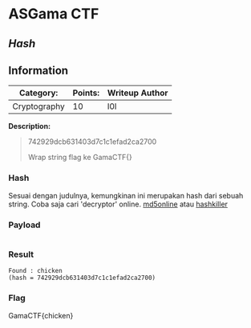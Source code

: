 # __ASGama CTF__ 
## _Hash_

## Information
**Category:** | **Points:** | **Writeup Author**
--- | --- | ---
Cryptography | 10 | l0l

**Description:** 

> 742929dcb631403d7c1c1efad2ca2700
>
> Wrap string flag ke GamaCTF{}

### Hash
Sesuai dengan judulnya, kemungkinan ini merupakan hash dari sebuah string. Coba saja cari 'decryptor' online. [md5online](https://www.md5online.org/md5-decrypt.html) atau [hashkiller](https://hashkiller.co.uk/md5-decrypter.aspx)

### Payload
```
```

### Result
```
Found : chicken
(hash = 742929dcb631403d7c1c1efad2ca2700)
```

### Flag
GamaCTF{chicken}